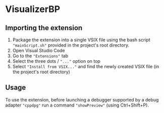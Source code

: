 # VisualizerBP
## Importing the extension
1. Package the extension into a single VSIX file using the bash script `"mainScript.sh"` provided in the project's root directory.
2. Open Visual Studio Code
3. Go to the `"Extensions"` tab
4. Select the three dots / `"..."` option on top
5. Select `"Install from VSIX..."` and find the newly created VSIX file (in the project's root directory)

## Usage
To use the extension, before launching a debugger supported by a debug adapter `"cppdpg"` run a command `"showPreview"` (using Ctrl+Shift+P).
